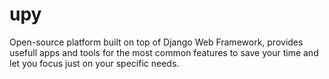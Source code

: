 upy
===

Open-source platform built on top of Django Web Framework, provides usefull apps and tools for the most common features to save your time and let you focus just on your specific needs.